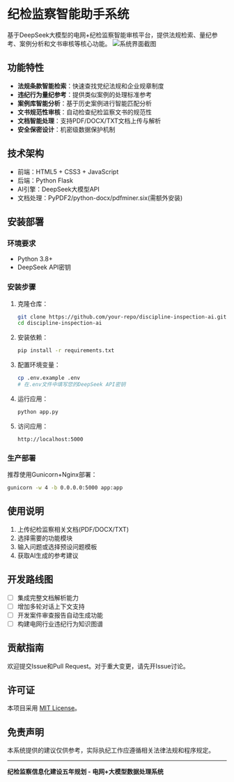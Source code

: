 # 纪检监察智能助手系统

基于DeepSeek大模型的电网+纪检监察智能审核平台，提供法规检索、量纪参考、案例分析和文书审核等核心功能。
![系统界面截图](https://i.imgur.com/your-image-id.png)

## 功能特性

- **法规条款智能检索**：快速查找党纪法规和企业规章制度
- **违纪行为量纪参考**：提供类似案例的处理标准参考
- **案例库智能分析**：基于历史案例进行智能匹配分析
- **文书规范性审核**：自动检查纪检监察文书的规范性
- **文档智能处理**：支持PDF/DOCX/TXT文档上传与解析
- **安全保密设计**：机密级数据保护机制

## 技术架构

- 前端：HTML5 + CSS3 + JavaScript
- 后端：Python Flask
- AI引擎：DeepSeek大模型API
- 文档处理：PyPDF2/python-docx/pdfminer.six(需额外安装)

## 安装部署

### 环境要求

- Python 3.8+
- DeepSeek API密钥

### 安装步骤

1. 克隆仓库：
   ```bash
   git clone https://github.com/your-repo/discipline-inspection-ai.git
   cd discipline-inspection-ai
   ```

2. 安装依赖：
   ```bash
   pip install -r requirements.txt
   ```

3. 配置环境变量：
   ```bash
   cp .env.example .env
   # 在.env文件中填写您的DeepSeek API密钥
   ```

4. 运行应用：
   ```bash
   python app.py
   ```

5. 访问应用：
   ```
   http://localhost:5000
   ```

### 生产部署

推荐使用Gunicorn+Nginx部署：
```bash
gunicorn -w 4 -b 0.0.0.0:5000 app:app
```

## 使用说明

1. 上传纪检监察相关文档(PDF/DOCX/TXT)
2. 选择需要的功能模块
3. 输入问题或选择预设问题模板
4. 获取AI生成的参考建议

## 开发路线图

- [ ] 集成完整文档解析能力
- [ ] 增加多轮对话上下文支持
- [ ] 开发案件审查报告自动生成功能
- [ ] 构建电网行业违纪行为知识图谱

## 贡献指南

欢迎提交Issue和Pull Request。对于重大变更，请先开Issue讨论。

## 许可证

本项目采用 [MIT License](LICENSE)。

## 免责声明

本系统提供的建议仅供参考，实际执纪工作应遵循相关法律法规和程序规定。

---

**纪检监察信息化建设五年规划 - 电网+大模型数据处理系统**
```

